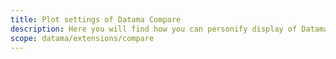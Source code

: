 ```yaml
---
title: Plot settings of Datama Compare
description: Here you will find how you can personify display of Datama compare plots
scope: datama/extensions/compare
---
```

